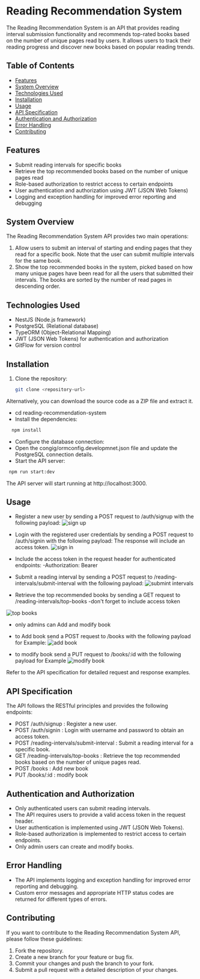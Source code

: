 # Reading Recommendation System

The Reading Recommendation System is an API that provides reading interval submission functionality and recommends top-rated books based on the number of unique pages read by users. It allows users to track their reading progress and discover new books based on popular reading trends.

## Table of Contents

- [Features](#features)
- [System Overview](#system-overview)
- [Technologies Used](#technologies-used)
- [Installation](#installation)
- [Usage](#usage)
- [API Specification](#api-specification)
- [Authentication and Authorization](#authentication-and-authorization)
- [Error Handling](#error-handling)
- [Contributing](#contributing)

## Features

- Submit reading intervals for specific books
- Retrieve the top recommended books based on the number of unique pages read
- Role-based authorization to restrict access to certain endpoints
- User authentication and authorization using JWT (JSON Web Tokens)
- Logging and exception handling for improved error reporting and debugging

## System Overview

The Reading Recommendation System API provides two main operations:

1. Allow users to submit an interval of starting and ending pages that they read for a specific book. Note that the user can submit multiple intervals for the same book.
2. Show the top recommended books in the system, picked based on how many unique pages have been read for all the users that submitted their intervals. The books are sorted by the number of read pages in descending order.

## Technologies Used

- NestJS (Node.js framework)
- PostgreSQL (Relational database)
- TypeORM (Object-Relational Mapping)
- JWT (JSON Web Tokens) for authentication and authorization
- GitFlow for version control

## Installation

1. Clone the repository:

   ```bash
   git clone <repository-url>
   ```

Alternatively, you can download the source code as a ZIP file and extract it.

- cd reading-recommendation-system
- Install the dependencies:
 ```bash
   npm install
 ```
- Configure the database connection:
- Open the congig/ormconfig.developmnet.json file and update the PostgreSQL connection details.
- Start the API server:
 ```bash
  npm run start:dev
 ```
The API server will start running at http://localhost:3000.

## Usage

- Register a new user by sending a POST request to /auth/signup with the following payload:
 ![sign up](https://github.com/AhmedkamalR/reading-recommendation-system/assets/87860547/f134972f-66d8-418a-8447-4b78d50acf32)

- Login with the registered user credentials by sending a POST request to /auth/signin with the following payload:
  The response will include an access token.
 ![sign in](https://github.com/AhmedkamalR/reading-recommendation-system/assets/87860547/9cf4aaa3-df4d-4527-8e68-9e1ea1bca5af)

- Include the access token in the request header for authenticated endpoints:
  -Authorization: Bearer <access-token>
- Submit a reading interval by sending a POST request to /reading-intervals/submit-interval with the following payload:
![submint intervals](https://github.com/AhmedkamalR/reading-recommendation-system/assets/87860547/91aca421-b030-4577-aa44-37fee6b16229)

- Retrieve the top recommended books by sending a GET request to /reading-intervals/top-books
 -don't forget to include access token

![top books](https://github.com/AhmedkamalR/reading-recommendation-system/assets/87860547/70b869be-24e8-4d08-8e70-5bfcd9161060)

- only admins can Add and modify book
 - to Add book send a POST request to /books with the following payload for Example:
![add book](https://github.com/AhmedkamalR/reading-recommendation-system/assets/87860547/14841288-2e4c-4d43-9f57-4daf6c0f84f6)

 - to modify book send a PUT request to /books/:id with the following payload for Example
![modify book](https://github.com/AhmedkamalR/reading-recommendation-system/assets/87860547/0b705791-9ab9-4da4-a92f-49f9ca390e46)

Refer to the API specification for detailed request and response examples.

## API Specification

The API follows the RESTful principles and provides the following endpoints:

- POST /auth/signup : Register a new user.
- POST /auth/signin : Login with username and password to obtain an access token.
- POST /reading-intervals/submit-interval : Submit a reading interval for a specific book.
- GET /reading-intervals/top-books : Retrieve the top recommended books based on the number of unique pages read.
- POST /books : Add new book
- PUT /books/:id : modify book

## Authentication and Authorization

- Only authenticated users can submit reading intervals.
- The API requires users to provide a valid access token in the request header.
- User authentication is implemented using JWT (JSON Web Tokens).
- Role-based authorization is implemented to restrict access to certain endpoints.
- Only admin users can create and modify books.

## Error Handling

- The API implements logging and exception handling for improved error reporting and debugging.
- Custom error messages and appropriate HTTP status codes are returned for different types of errors.

## Contributing

If you want to contribute to the Reading Recommendation System API, please follow these guidelines:

1. Fork the repository.
2. Create a new branch for your feature or bug fix.
3. Commit your changes and push the branch to your fork.
4. Submit a pull request with a detailed description of your changes.
